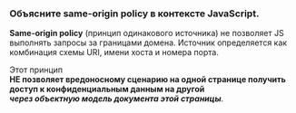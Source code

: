 ### Объясните same-origin policy в контексте JavaScript.  
  
**Same-origin policy** (принцип одинакового источника) не позволяет JS выполнять запросы за границами домена. Источник определяется как комбинация схемы URI, имени хоста и номера порта.  
  
Этот принцип  
**НЕ позволяет вредоносному сценарию на одной странице получить доступ к конфиденциальным данным на другой**  
**_через объектную модель документа этой страницы_**.  
  
